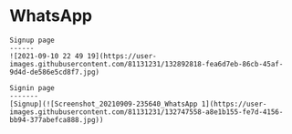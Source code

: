 # WhatsApp

    Signup page
    ------   
    ![2021-09-10 22 49 19](https://user-images.githubusercontent.com/81131231/132892818-fea6d7eb-86cb-45af-9d4d-de586e5cd8f7.jpg)
    
    Signin page
    -------
    [Signup](![Screenshot_20210909-235640_WhatsApp 1](https://user-images.githubusercontent.com/81131231/132747558-a8e1b155-fe7d-4156-bb94-377abefca888.jpg))
           

